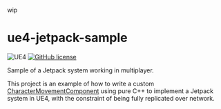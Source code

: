 wip

# ue4-jetpack-sample

![UE4](https://img.shields.io/badge/UE4-4.25+-blue)
[![GitHub license](https://img.shields.io/badge/license-MIT-blue.svg)](https://raw.githubusercontent.com/Nauja/ue4-jetpack-sample/master/LICENSE)

Sample of a Jetpack system working in multiplayer.

This project is an example of how to write a custom [CharacterMovementComponent](https://docs.unrealengine.com/en-US/Gameplay/Networking/CharacterMovementComponent/index.html) using pure C++
to implement a Jetpack system in UE4, with the constraint of being fully replicated over network.

